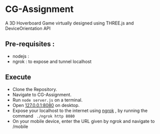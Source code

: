 # CG-Assignment

  

A 3D Hoverboard Game virtually designed using THREE.js and DeviceOrientation API


## Pre-requisites :
* nodejs : [](nodejs.org) 
* ngrok : to expose and tunnel localhost [](ngrok.io)


## Execute
* Clone the Repository.
* Navigate to CG-Assignment.
* Run ``` node server.js ``` on a terminal.
* Open [127.0.0.1:8080](localhost:8080) on desktop.
* Expose your localhost to the internet using [ngrok](ngrok.io) , by running the command ``` ./ngrok http 8080```
* On your mobile device, enter the URL given by ngrok and navigate to /mobile
  

